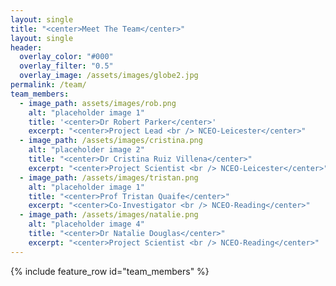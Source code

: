 ```yaml
---
layout: single
title: "<center>Meet The Team</center>"
layout: single
header:
  overlay_color: "#000"
  overlay_filter: "0.5"
  overlay_image: /assets/images/globe2.jpg
permalink: /team/
team_members:
  - image_path: assets/images/rob.png
    alt: "placeholder image 1"
    title: '<center>Dr Robert Parker</center>'
    excerpt: "<center>Project Lead <br /> NCEO-Leicester</center>"
  - image_path: /assets/images/cristina.png
    alt: "placeholder image 2"
    title: "<center>Dr Cristina Ruiz Villena</center>"
    excerpt: "<center>Project Scientist <br /> NCEO-Leicester</center>"
  - image_path: /assets/images/tristan.png
    alt: "placeholder image 1"
    title: "<center>Prof Tristan Quaife</center>"
    excerpt: "<center>Co-Investigator <br /> NCEO-Reading</center>"
  - image_path: /assets/images/natalie.png
    alt: "placeholder image 4"
    title: "<center>Dr Natalie Douglas</center>"
    excerpt: "<center>Project Scientist <br /> NCEO-Reading</center>"
---
```



{% include feature_row id="team_members" %}
